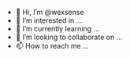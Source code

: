 - 👋 Hi, I’m @wexsense
- 👀 I’m interested in ...
- 🌱 I’m currently learning ...
- 💞️ I’m looking to collaborate on ...
- 📫 How to reach me ...

<!---
wexsense/wexsense is a ✨ special ✨ repository because its `README.md` (this file) appears on your GitHub profile.
You can click the Preview link to take a look at your changes.
--->
